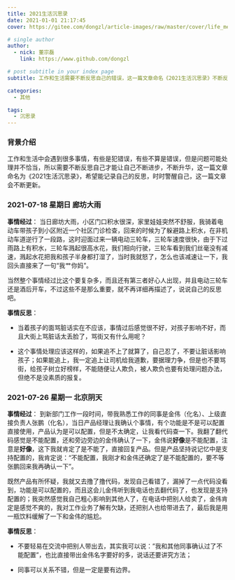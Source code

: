 ```yaml
---
title: 2021生活沉思录
date: 2021-01-01 21:17:45
cover: https://gitee.com/dongzl/article-images/raw/master/cover/life_meditations.png

# single author
author:
  - nick: 董宗磊
    link: https://www.github.com/dongzl

# post subtitle in your index page
subtitle: 工作和生活需要不断反思自己的错误，这一篇文章命名《2021生活沉思录》不断反思自己，希望升华自己。

categories: 
  - 其他

tags: 
  - 沉思录
---
```


### 背景介绍

工作和生活中会遇到很多事情，有些是犯错误，有些不算是错误，但是问题可能处理并不恰当，所以需要不断反思自己才能让自己不断进步，不断升华，这一篇文章命名为《2021生活沉思录》，希望能记录自己的反思，时时警醒自己，这一篇文章会不断更新。

### 2021-07-18 星期日 廊坊大雨

**事情经过**：
当日廊坊大雨，小区门口积水很深，家里娃娃突然不舒服，我骑着电动车带孩子到小区附近一个社区门诊检查，回来的时候为了躲避路上积水，在非机动车道逆行了一段路，这时迎面过来一辆电动三轮车，三轮车速度很快，由于下过雨路上有积水，三轮车溅起很高水花，我们相向行驶，三轮车看到我们丝毫没有减速，溅起水花把我和孩子半身都打湿了，当时我就怒了，怎么也该减速让一下，我回头直接来了一句“我艹你妈”。

当然整个事情经过比这个要复杂多，而且还有第三者好心人出现，并且电动三轮车还是酒后开车，不过这些不是那么重要，就不再详细再描述了，说说自己的反思吧。

**事情反思**：

- 当着孩子的面骂脏话实在不应该，事情过后感觉很不好，对孩子影响不好，而且大街上骂脏话太丢脸了，骂街又有什么用呢？

- 这个事情处理应该这样的，如果追不上了就算了，自己忍了，不要让脏话影响孩子；如果能追上，我一定追上让司机给我道歉，要据理力争，但是也不要骂街，给孩子树立好榜样，不能随便让人欺负，被人欺负也要有处理问题办法，但绝不是没素质的报复。

### 2021-07-26 星期一 北京阴天

**事情经过**：
到新部门工作一段时间，带我熟悉工作的同事是金伟（化名）、上级直接负责人张鹏（化名），当日产品经理让我确认个事情，有个功能是不是可以配置直接使用，产品认为是可以配置，但是不太确定，让我看代码查一下。我翻了翻代码感觉是不能配置，还和旁边旁边的金伟确认了一下，金伟说**好像**是不能配置，注意是**好像**，这下我就肯定了是不能了，直接回复产品。但是产品坚持说记忆中是支持配置的，我肯定说：“不能配置，我刚才和金伟还确定了是不能配置的，要不等张鹏回来我再确认一下”。

既然产品有所怀疑，我就又去撸了撸代码，发现自己看错了，漏掉了一点代码没看到，功能是可以配置的，而且这会儿金伟听到我电话也去翻代码了，也发现是支持配置的；我突然感觉我自己粗心影响到其他人了，在电话中把别人给卖了，金伟肯定是感觉不爽的，我对工作业务了解有欠缺，还把别人也给带进去了，最后我是用一瓶饮料缓解了一下和金伟的尴尬。

**事情反思**：

- 不要轻易在交流中把别人带出去，其实我可以说：”我和其他同事确认过了不能配置”，也比直接带出金伟名字要好的多，说话还要讲究方法；

- 同事可以关系不错，但是一定是要有边界。
